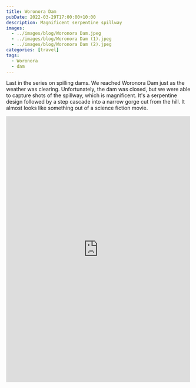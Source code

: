 ```yaml
---
title: Woronora Dam
pubDate: 2022-03-29T17:00:00+10:00
description: Magnificent serpentine spillway
images:
  - ../images/blog/Woronora Dam.jpeg
  - ../images/blog/Woronora Dam (1).jpeg
  - ../images/blog/Woronora Dam (2).jpeg
categories: [travel]
tags:
  - Woronora
  - dam
---
```


Last in the series on spilling dams. We reached Woronora Dam just as the weather was clearing. Unfortunately, the dam was closed, but we were able to capture shots of the spillway, which is magnificent. It's a serpentine design followed by a step cascade into a narrow gorge cut from the hill. It almost looks like something out of a science fiction movie.

<iframe src="https://www.facebook.com/plugins/post.php?href=https%3A%2F%2Fwww.facebook.com%2Fchris1.tham%2Fposts%2Fpfbid02xZoFvVMVv6fLA8UGj2cqoN43DTajhG4d4Q4ynDevigGMB3bsGQLywxBBZQ2hmBPtl&show_text=true&width=500" width="500" height="723" style="border:none;overflow:hidden" scrolling="no" frameborder="0" allowfullscreen="true" allow="autoplay; clipboard-write; encrypted-media; picture-in-picture; web-share"></iframe>
